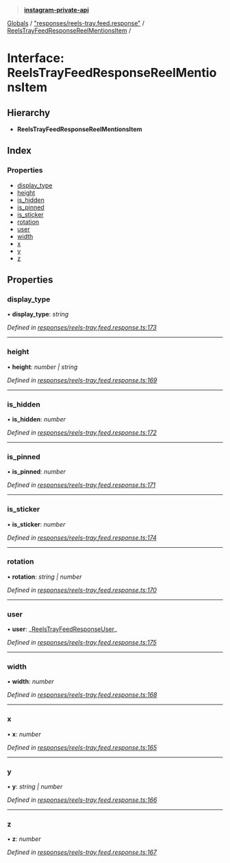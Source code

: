 > **[instagram-private-api](../README.md)**

[Globals](../README.md) / ["responses/reels-tray.feed.response"](../modules/_responses_reels_tray_feed_response_.md) / [ReelsTrayFeedResponseReelMentionsItem](_responses_reels_tray_feed_response_.reelstrayfeedresponsereelmentionsitem.md) /

# Interface: ReelsTrayFeedResponseReelMentionsItem

## Hierarchy

- **ReelsTrayFeedResponseReelMentionsItem**

## Index

### Properties

- [display_type](_responses_reels_tray_feed_response_.reelstrayfeedresponsereelmentionsitem.md#display_type)
- [height](_responses_reels_tray_feed_response_.reelstrayfeedresponsereelmentionsitem.md#height)
- [is_hidden](_responses_reels_tray_feed_response_.reelstrayfeedresponsereelmentionsitem.md#is_hidden)
- [is_pinned](_responses_reels_tray_feed_response_.reelstrayfeedresponsereelmentionsitem.md#is_pinned)
- [is_sticker](_responses_reels_tray_feed_response_.reelstrayfeedresponsereelmentionsitem.md#is_sticker)
- [rotation](_responses_reels_tray_feed_response_.reelstrayfeedresponsereelmentionsitem.md#rotation)
- [user](_responses_reels_tray_feed_response_.reelstrayfeedresponsereelmentionsitem.md#user)
- [width](_responses_reels_tray_feed_response_.reelstrayfeedresponsereelmentionsitem.md#width)
- [x](_responses_reels_tray_feed_response_.reelstrayfeedresponsereelmentionsitem.md#x)
- [y](_responses_reels_tray_feed_response_.reelstrayfeedresponsereelmentionsitem.md#y)
- [z](_responses_reels_tray_feed_response_.reelstrayfeedresponsereelmentionsitem.md#z)

## Properties

### display_type

• **display_type**: _string_

_Defined in [responses/reels-tray.feed.response.ts:173](https://github.com/realinstadude/instagram-private-api/blob/4ae8fec/src/responses/reels-tray.feed.response.ts#L173)_

---

### height

• **height**: _number | string_

_Defined in [responses/reels-tray.feed.response.ts:169](https://github.com/realinstadude/instagram-private-api/blob/4ae8fec/src/responses/reels-tray.feed.response.ts#L169)_

---

### is_hidden

• **is_hidden**: _number_

_Defined in [responses/reels-tray.feed.response.ts:172](https://github.com/realinstadude/instagram-private-api/blob/4ae8fec/src/responses/reels-tray.feed.response.ts#L172)_

---

### is_pinned

• **is_pinned**: _number_

_Defined in [responses/reels-tray.feed.response.ts:171](https://github.com/realinstadude/instagram-private-api/blob/4ae8fec/src/responses/reels-tray.feed.response.ts#L171)_

---

### is_sticker

• **is_sticker**: _number_

_Defined in [responses/reels-tray.feed.response.ts:174](https://github.com/realinstadude/instagram-private-api/blob/4ae8fec/src/responses/reels-tray.feed.response.ts#L174)_

---

### rotation

• **rotation**: _string | number_

_Defined in [responses/reels-tray.feed.response.ts:170](https://github.com/realinstadude/instagram-private-api/blob/4ae8fec/src/responses/reels-tray.feed.response.ts#L170)_

---

### user

• **user**: _[ReelsTrayFeedResponseUser](\_responses_reels_tray_feed_response_.reelstrayfeedresponseuser.md)\_

_Defined in [responses/reels-tray.feed.response.ts:175](https://github.com/realinstadude/instagram-private-api/blob/4ae8fec/src/responses/reels-tray.feed.response.ts#L175)_

---

### width

• **width**: _number_

_Defined in [responses/reels-tray.feed.response.ts:168](https://github.com/realinstadude/instagram-private-api/blob/4ae8fec/src/responses/reels-tray.feed.response.ts#L168)_

---

### x

• **x**: _number_

_Defined in [responses/reels-tray.feed.response.ts:165](https://github.com/realinstadude/instagram-private-api/blob/4ae8fec/src/responses/reels-tray.feed.response.ts#L165)_

---

### y

• **y**: _string | number_

_Defined in [responses/reels-tray.feed.response.ts:166](https://github.com/realinstadude/instagram-private-api/blob/4ae8fec/src/responses/reels-tray.feed.response.ts#L166)_

---

### z

• **z**: _number_

_Defined in [responses/reels-tray.feed.response.ts:167](https://github.com/realinstadude/instagram-private-api/blob/4ae8fec/src/responses/reels-tray.feed.response.ts#L167)_
